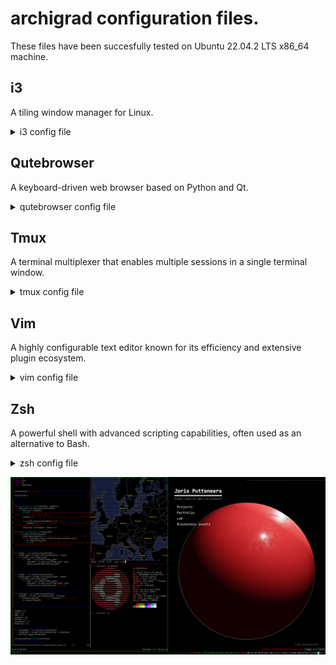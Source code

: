 # archigrad configuration files.

These files have been succesfully tested on Ubuntu 22.04.2 LTS x86_64 machine.

## i3
A tiling window manager for Linux.

<details>
<summary>i3 config file</summary>

	**Location:** ~/.config/i3/config

	**Changes:** Mostly color and theme adjustments.

	**Most Used Shortcuts:**
	- Alt + [1,2,3,...] : Change workspace
	- Alt + d : dmenu (used for commands, programs, etc)
	- Alt + hjkl : Switch active pane
	- Alt + shift + hjkl : Move active pane
	- Alt + shift + q : Kill active pane
	- Alt + shift + [1,2,3,...] : Move active pane to different workspace

</details>

## Qutebrowser
A keyboard-driven web browser based on Python and Qt.

<details>
<summary>qutebrowser config file</summary>

	**Location:** ~/.config/qutebrowser/config.py

	**Changes:** Theme, shortcuts, startup file.

	**Most Used Shortcuts:**
	- Shift + [j,k] : Shift tabs
	- j, k : Scroll down/up
	- Shift + h,l : Go back and forth in history
	- f : Go to location

</details>

## Tmux
A terminal multiplexer that enables multiple sessions in a single terminal window.

<details>
<summary>tmux config file</summary>

	**Location:** ~/.config/tmux/tmux.config

	**Changes:** Mostly color and theme adjustments, setup Vim keybindings in navigation, resizing.

	**Most Used Shortcuts:**
	- Move from one pane to another: Ctrl-s hjkl
	- Resize panes: Ctrl-s Ctrl hjkl
	- Create new panes: Ctrl-s % and Ctrl-s "
	- Make pane fullscreen: Ctrl-s z

	**Additional Functions:**
	- Tmux switch sessions: Ctrl-s s jk
	- Tmux new-session -s "my_session ": tmux n "my_session"
	- Tmux detach: tmux d
	- Tmux attach-session -t "my_session": tmux a "my_session"
	- Tmux kill-session -t "my_session": tmux k "my_session"
	- Tmux list-session: tmux ls

</details>

## Vim
A highly configurable text editor known for its efficiency and extensive plugin ecosystem.

<details>
<summary>vim config file</summary>

	**Location:** ~/.config/.vimrc

	**Changes:** Tabs, color.

	**Most Used Shortcuts:**
	- All shortcuts

</details>

## Zsh
A powerful shell with advanced scripting capabilities, often used as an alternative to Bash.

<details>
<summary>zsh config file</summary>

	**Location:** ~/.zshrc

	**Theme Location:** ~/.oh-my-zsh/.themes/alanpeabody.zsh-theme

	**Changes:** Theme, PIO integration, Houdini alias, Tmux integration.

	**Aliases:**
	```zsh
	# Houdini alias
	houdini(){
	    local current_dir=$(pwd)
	    cd /opt/hfs19.5
	    source houdini_setup
	    cd "$current_dir"
	    happrentice "$1"
	}

	# Tmux alias
	tmux() {
	    local arg1=""
	    local arg2=""
	    local arg3=""

	    if [ "$1" = "n" ]; then
		arg1="new-session"
		arg2="$2"
		arg3="-s"
	    fi

	    if [ "$1" = "d" ]; then
		arg1="detach"
	    fi

	    if [ "$1" = "k" ]; then
		arg1="kill-session"
		arg2="$2"
		arg3="-t"
	    fi

	    if [ "$1" = "a" ]; then
		arg1="attach-session"
		arg2="$2"
		arg3="-t"
	    fi

	    if [ -n "$arg1" ]; then
		if [ -n "$arg2" ] && [ -n "$arg3" ]; then
		    command tmux "$arg1" "$arg3" "$arg2"
		elif [ -n "$arg2" ]; then
		    command tmux "$arg1" "$arg2"
		else
		    command tmux "$arg1"
		fi
	    else
		command tmux "$@"
	    fi
	}

	# PlatformIO integration
	eval "$(_PIO_COMPLETE=zsh_source pio)"



</details>



![screenshot](./i3_tmux_qutebrowser_vim.png)












